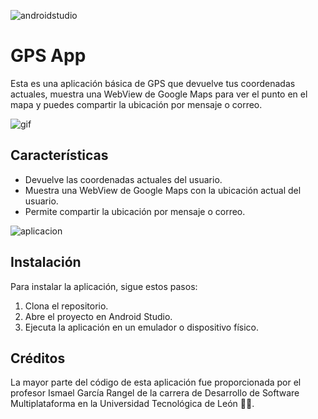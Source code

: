 ![androidstudio](https://www.google.com/url?sa=i&url=https%3A%2F%2Fen.m.wikipedia.org%2Fwiki%2FFile%3AAndroid_Studio_Logo_%25282023%2529.svg&psig=AOvVaw3vabV9jfFIiyNdVNbfPiFb&ust=1712515810525000&source=images&cd=vfe&opi=89978449&ved=0CBIQjRxqFwoTCICTrdGgroUDFQAAAAAdAAAAABAE)

# GPS App

Esta es una aplicación básica de GPS que devuelve tus coordenadas actuales, muestra una WebView de Google Maps para ver el punto en el mapa y puedes compartir la ubicación por mensaje o correo.

![gif](https://i.giphy.com/uDWjPSaI7zb6PF8yo1.webp)

## Características

- Devuelve las coordenadas actuales del usuario.
- Muestra una WebView de Google Maps con la ubicación actual del usuario.
- Permite compartir la ubicación por mensaje o correo.

![aplicacion](https://i.imgur.com/4gzsgQg.jpeg)

## Instalación

Para instalar la aplicación, sigue estos pasos:

1. Clona el repositorio.
2. Abre el proyecto en Android Studio.
3. Ejecuta la aplicación en un emulador o dispositivo físico.

## Créditos

La mayor parte del código de esta aplicación fue proporcionada por el profesor Ismael García Rangel de la carrera de Desarrollo de Software Multiplataforma en la Universidad Tecnológica de León 🦁💚.